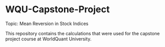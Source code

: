 # WQU-Capstone-Project
Topic: Mean Reversion in Stock Indices

This repository contains the calculations that were used for the capstone project course at WorldQuant University.

